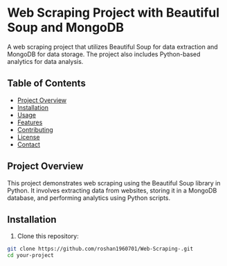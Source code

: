 # Web Scraping Project with Beautiful Soup and MongoDB

A web scraping project that utilizes Beautiful Soup for data extraction and MongoDB for data storage. The project also includes Python-based analytics for data analysis.

## Table of Contents

- [Project Overview](#project-overview)
- [Installation](#installation)
- [Usage](#usage)
- [Features](#features)
- [Contributing](#contributing)
- [License](#license)
- [Contact](#contact)

## Project Overview

This project demonstrates web scraping using the Beautiful Soup library in Python. It involves extracting data from websites, storing it in a MongoDB database, and performing analytics using Python scripts.

## Installation

1. Clone this repository:

```bash
git clone https://github.com/roshan1960701/Web-Scraping-.git
cd your-project
